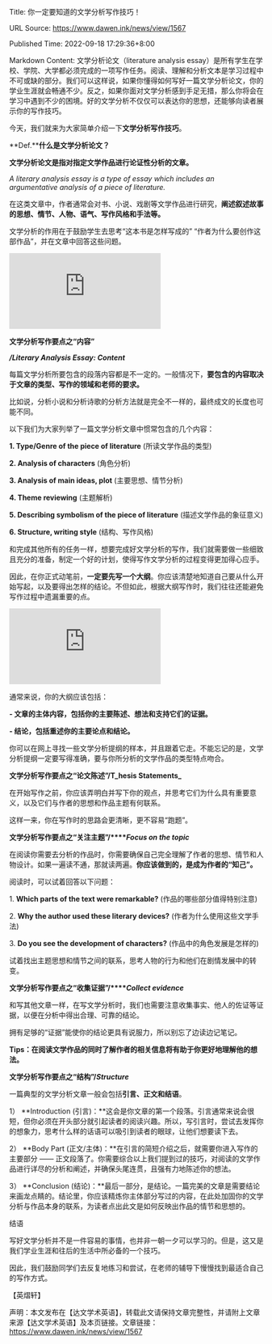 Title: 你一定要知道的文学分析写作技巧！

URL Source: https://www.dawen.ink/news/view/1567

Published Time: 2022-09-18 17:29:36+8:00

Markdown Content:
文学分析论文（literature analysis essay）是所有学生在学校、学院、大学都必须完成的一项写作任务。阅读、理解和分析文本是学习过程中不可或缺的部分。我们可以这样说，如果你懂得如何写好一篇文学分析论文，你的学业生涯就会畅通不少。反之，如果你面对文学分析感到手足无措，那么你将会在学习中遇到不少的困境。好的文学分析不仅仅可以表达你的思想，还能够向读者展示你的写作技巧。

今天，我们就来为大家简单介绍一下**文学分析写作技巧**。

**Def.****什么是文学分析论文？**

**文学分析论文是指对指定文学作品进行论证性分析的文章。**

_A literary analysis essay is a type of essay which includes an argumentative analysis of a piece of literature._

在这类文章中，作者通常会对书、小说、戏剧等文学作品进行研究，**阐述叙述故事的思想、情节、人物、语气、写作风格和手法等。**

文学分析的作用在于鼓励学生去思考“这本书是怎样写成的” “作者为什么要创作这部作品”，并在文章中回答这些问题。

![Image 1](https://www.dawen.ink/uploads/news/2022/09/18/33c44e93-a50f-4803aa558a18.img)

**文学分析写作要点之“内容”**

**_/Literary Analysis Essay: Content_**

每篇文学分析所要包含的段落内容都是不一定的。一般情况下，**要包含的内容取决于文章的类型、写作的领域和老师的要求。**

比如说，分析小说和分析诗歌的分析方法就是完全不一样的，最终成文的长度也可能不同。

以下我们为大家列举了一篇文学分析文章中惯常包含的几个内容：

**1\. Type/Genre of the piece of literature** (所读文学作品的类型)

**2\. Analysis of characters** (角色分析)

**3\. Analysis of main ideas, plot** (主要思想、情节分析)

**4\. Theme reviewing** (主题解析)

**5\. Describing symbolism of the piece of literature** (描述文学作品的象征意义)

**6\. Structure, writing style** (结构、写作风格)

和完成其他所有的任务一样，想要完成好文学分析的写作，我们就需要做一些细致且充分的准备，制定一个好的计划，使得写作文学分析的过程变得更加得心应手。

因此，在你正式动笔前，**一定要先写一个大纲**。你应该清楚地知道自己要从什么开始写起，以及要得出怎样的结论。不但如此，根据大纲写作时，我们往往还能避免写作过程中遗漏重要的点。

![Image 2](https://www.dawen.ink/uploads/news/2022/09/18/ec571557-44cc-582548274267.img)

通常来说，你的大纲应该包括：

**\- 文章的主体内容，包括你的主要陈述、想法和支持它们的证据。**

**\- 结论，包括重述你的主要论点和结论。**

你可以在网上寻找一些文学分析提纲的样本，并且跟着它走。不能忘记的是，文学分析提纲一定要写得准确，要与你所分析的文学作品的类型特点吻合。

**文学分析写作要点之“论文陈述”/T_hesis Statements_**

在开始写作之前，你应该弄明白并写下你的观点，并思考它们为什么具有重要意义，以及它们与作者的思想和作品主题有何联系。

这样一来，你在写作时的思路会更清晰，更不容易“跑题”。

**文学分析写作要点之“关注主题”/****_Focus on the topic_**

在阅读你需要去分析的作品时，你需要确保自己完全理解了作者的思想、情节和人物设计。如果一遍读不通，那就读两遍。**你应该做到的，是成为作者的“知己”。**

阅读时，可以试着回答以下问题：

1. **Which parts of the text were remarkable?** (作品的哪些部分值得特别注意)

2. **Why the author used these literary devices?** (作者为什么使用这些文学手法)

3. **Do you see the development of characters?** (作品中的角色发展是怎样的)

试着找出主题思想和情节之间的联系，思考人物的行为和他们在剧情发展中的转变。

**文学分析写作要点之“收集证据”/****_Collect evidence_**

和写其他文章一样，在写文学分析时，我们也需要注意收集事实、他人的佐证等证据，以便在分析中得出合理、可靠的结论。

拥有足够的“证据”能使你的结论更具有说服力，所以别忘了边读边记笔记。

**Tips：在阅读文学作品的同时了解作者的相关信息将有助于你更好地理解他的想法。**

**文学分析写作要点之“结构”/_Structure_**

一篇典型的文学分析文章一般会包括**引言、正文和结语**。

1） **Introduction (引言)：**这会是你文章的第一个段落。引言通常来说会很短，但你必须在开头部分就引起读者的阅读兴趣。所以，写引言时，尝试去发挥你的想象力，思考什么样的话语可以吸引到读者的眼球，让他们想要读下去。

2） **Body Part (正文/主体)：**在引言的简短介绍之后，就需要你进入写作的主要部分 —— 正文段落了。你需要综合以上我们提到过的技巧，对阅读的文学作品进行详尽的分析和阐述，并确保头尾连贯，且强有力地陈述你的想法。

3） **Conclusion (结论)：**最后一部分，是结论。一篇完美的文章是需要结论来画龙点睛的。结论里，你应该精炼你主体部分写过的内容，在此处加固你的文学分析与作品本身的联系，为读者点出此文是如何反映出作品的情节和思想的。

结语

写好文学分析并不是一件容易的事情，也并非一朝一夕可以学习的。但是，这又是我们学业生涯和往后的生活中所必备的一个技巧。

因此，我们鼓励同学们去反复地练习和尝试，在老师的辅导下慢慢找到最适合自己的写作方式。

【英熠轩】

声明：本文发布在【达文学术英语】，转载此文请保持文章完整性，并请附上文章来源【达文学术英语】及本页链接。文章链接：https://www.dawen.ink/news/view/1567
